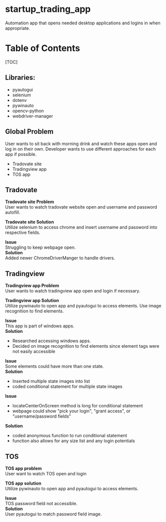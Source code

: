 # startup_trading_app

Automation app that opens needed desktop applications and logins in when appropriate.

# Table of Contents

[TOC]

## Libraries:

- pyautogui
- selenium
- dotenv
- pywinauto
- opencv-python
- webdriver-manager

## Global Problem

User wants to sit back with morning drink and watch these apps open and log in on their own.
Developer wants to use different approaches for each app if possible.

- Tradovate site
- Tradingview app
- TOS app

## Tradovate

**Tradovate site Problem**<br />
User wants to watch tradovate website open and username and password autofill.

**Tradovate site Solution**<br />
Utilize selenium to access chrome and insert username and password into respective fields.

**Issue**<br />
Struggling to keep webpage open.<br />
**Solution**<br />
Added newer ChromeDriverManger to handle drivers.

## Tradingview

**Tradingview app Problem**<br />
User wants to watch tradingview app open and login if necessary.

**Tradingview app Solution**<br />
Utilize pywinauto to open app and pyautogui to access elements. Use image recognition to find elements.

**Issue**<br />
This app is part of windows apps.<br />
**Solution**<br />

- Researched accessing windows apps.
- Decided on image recognition to find elements since element tags were not easily accessible

**Issue**<br />
Some elements could have more than one state.<br />
**Solution**<br />

- Inserted multiple state images into list
- coded conditional statement for multiple state images

**Issue**<br />

- locateCenterOnScreen method is long for conditional statement
- webpage could show "pick your login", "grant access", or "username/password fields"<br />

**Solution**<br />

- coded anonymous function to run conditional statement
- function also allows for any size list and any login potentials

## TOS

**TOS app problem**<br />
User want to watch TOS open and login<br />

**TOS app solution**<br />
Utilize pywinauto to open app and pyautogui to access elements.

**Issue**<br />
TOS password field not accessible.<br />
**Solution**<br />
User pyautogui to match password field image.<br />
